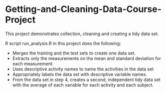 # Getting-and-Cleaning-Data-Course-Project
This project demonstrates  collection, cleaning and creating a tidy data set.

R script run_analysis.R in this project does the following:

* Merges the training and the test sets to create one data set.
* Extracts only the measurements on the mean and standard deviation for each measurement.
* Uses descriptive activity names to name the activities in the data set
* Appropriately labels the data set with descriptive variable names.
* From the data set in step 4, creates a second, independent tidy data set with the average of each variable for each activity and each  subject.
